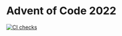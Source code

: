 # Advent of Code 2022

[![CI checks](https://github.com/js-beaulieu/aoc-2022/actions/workflows/ci.yml/badge.svg)](https://github.com/js-beaulieu/aoc-2022/actions/workflows/ci.yml)
